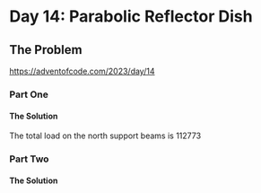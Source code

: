 # Day 14: Parabolic Reflector Dish

## The Problem

https://adventofcode.com/2023/day/14

### Part One

#### The Solution
The total load on the north support beams is 112773

### Part Two

#### The Solution